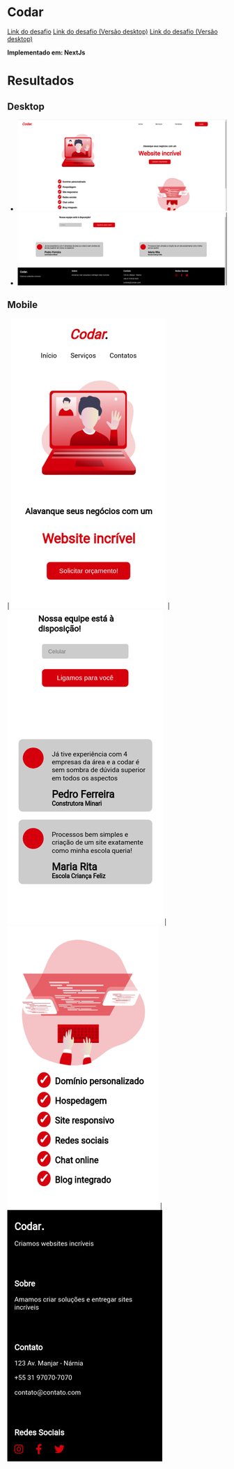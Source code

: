 # Codar

[Link do desafio](https://github.com/Lorenalgm/codar)
[Link do desafio (Versão desktop)](https://raw.githubusercontent.com/Lorenalgm/codar/master/design/desktop.png)
[Link do desafio (Versão desktop)](https://raw.githubusercontent.com/Lorenalgm/codar/master/design/mobile.png)

**Implementado em: NextJs**

# Resultados

## Desktop

* ![Imagem de resultado desktop](/Codar/Results/Result-Desktop.png)
* ![Imagem de resultado desktop](/Codar/Results/Result-Desktop-Bottom.png)

## Mobile

| ![Imagem de resultado mobile](/Codar/Results/Result-Mobile-Top.png)       | ![Imagem de resultado mobile](/Codar/Results/Result-Mobile-Review.png)
| ![Imagem de resultado mobile](/Codar/Results/Result-Mobile-Checklist.png) | ![Imagem de resultado mobile](/Codar/Results/Result-Mobile-Bottom.png)

